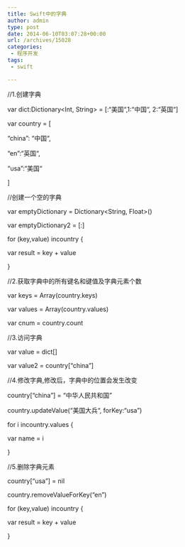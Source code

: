 ```yaml
---
title: Swift中的字典
author: admin
type: post
date: 2014-06-10T03:07:28+00:00
url: /archives/15028
categories:
 - 程序开发
tags:
 - swift

---
```



//1.创建字典

var dict:Dictionary<Int, String> = [:“美国“,1:“中国“, 2:“英国“]

var country = [

“china”: “中国“,

“en”:“英国“,

“usa”:“美国“

]

//创建一个空的字典

var emptyDictionary = Dictionary<String, Float>()

var emptyDictionary2 = [:]



for (key,value) incountry {

var result = key + value

}

//2.获取字典中的所有键名和键值及字典元素个数

var keys = Array(country.keys)

var values = Array(country.values)

var cnum = country.count

//3.访问字典

var value = dict[]

var value2 = country[“china”]

//4.修改字典,修改后，字典中的位置会发生改变

country[“china”] = “中华人民共和国”

country.updateValue(“美国大兵“, forKey:“usa”)

for i incountry.values {

var name = i

}

//5.删除字典元素

country[“usa”] = nil

country.removeValueForKey(“en”)

for (key,value) incountry {

var result = key + value

}